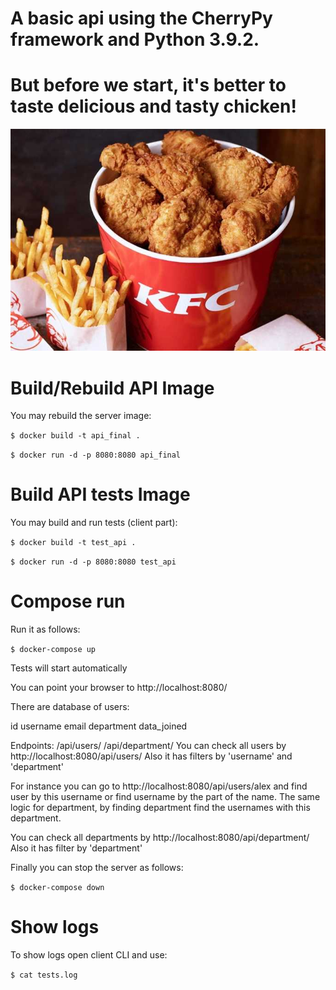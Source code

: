 # A basic api using the CherryPy framework and Python 3.9.2.
# But before we start, it's better to taste delicious and tasty chicken!
![Kurochka KFC](https://github.com/zinarous/api_exam/blob/main/KFC.jpg)
# Build/Rebuild API Image
You may rebuild the server image:


```$ docker build -t api_final .```

```$ docker run -d -p 8080:8080 api_final```

# Build API tests Image

You may build and run tests (client part):


```$ docker build -t test_api .```

```$ docker run -d -p 8080:8080 test_api```

# Compose run
Run it as follows:

``` $ docker-compose up ```

Tests will start automatically

You can point your browser to http://localhost:8080/

There are database of users:

id
username
email
department
data_joined

Endpoints:
/api/users/
/api/department/
You can check all users by http://localhost:8080/api/users/ 
Also it has filters by 'username' and 'department'

For instance you can go to http://localhost:8080/api/users/alex and find user by this username or find username by the part of the name.
The same logic for department, by finding department find the usernames with this department.

You can check all departments by http://localhost:8080/api/department/ Also it has filter by 'department'

Finally you can stop the server as follows:

``` $ docker-compose down ```

# Show logs

To show logs open client CLI and use:

```$ cat tests.log```
